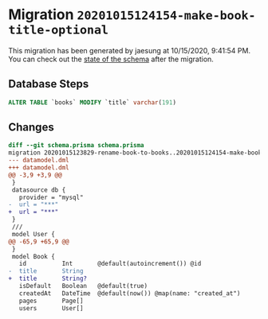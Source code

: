 # Migration `20201015124154-make-book-title-optional`

This migration has been generated by jaesung at 10/15/2020, 9:41:54 PM.
You can check out the [state of the schema](./schema.prisma) after the migration.

## Database Steps

```sql
ALTER TABLE `books` MODIFY `title` varchar(191)
```

## Changes

```diff
diff --git schema.prisma schema.prisma
migration 20201015123829-rename-book-to-books..20201015124154-make-book-title-optional
--- datamodel.dml
+++ datamodel.dml
@@ -3,9 +3,9 @@
 }
 datasource db {
   provider = "mysql"
-  url = "***"
+  url = "***"
 }
 /// 
 model User {
@@ -65,9 +65,9 @@
 }
 model Book {
   id          Int       @default(autoincrement()) @id
-  title       String
+  title       String?
   isDefault   Boolean   @default(true)
   createdAt   DateTime  @default(now()) @map(name: "created_at")
   pages       Page[]
   users       User[]
```



